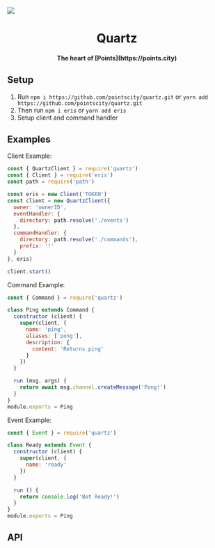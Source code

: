 ![](https://file.coffee/g5x8wAFT4.png)

<h1 align="center"><strong>Quartz</strong></h1>

<h4 align="center">The heart of [Points](https://points.city)</h4>

## Setup

 1. Run `npm i https://github.com/pointscity/quartz.git` or `yarn add https://github.com/pointscity/quartz.git`
 2. Then run `npm i eris` or `yarn add eris`
 4. Setup client and command handler

## Examples

Client Example:
```js
const { QuartzClient } = require('quartz')
const { Client } = require('eris')
const path = require('path')

const eris = new Client('TOKEN')
const client = new QuartzClient({
  owner: 'ownerID',
  eventHandler: {
    directory: path.resolve('./events')
  },
  commandHandler: {
    directory: path.resolve('./commands'),
    prefix: '!'
  }
}, eris)

client.start()
```

Command Example:
```js
const { Command } = require('quartz')

class Ping extends Command {
  constructor (client) {
    super(client, {
      name: 'ping',
      aliases: ['pong'],
      description: {
        content: 'Returns ping'
      }
    })
  }

  run (msg, args) {
    return await msg.channel.createMessage('Pong!')
  }
}
module.exports = Ping
```

Event Example:
```js
const { Event } = require('quartz')

class Ready extends Event {
  constructor (client) {
    super(client, {
      name: 'ready'
    })
  }

  run () {
    return console.log('Bot Ready!')
  }
}
module.exports = Ping
```

## API

